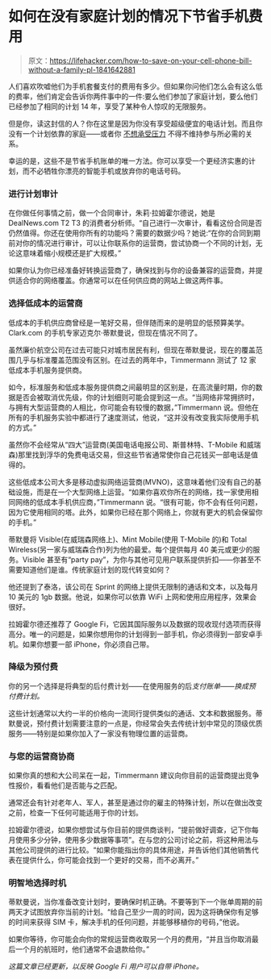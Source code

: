 # 如何在没有家庭计划的情况下节省手机费用

> 原文：<https://lifehacker.com/how-to-save-on-your-cell-phone-bill-without-a-family-pl-1841642881>

人们喜欢吹嘘他们为手机套餐支付的费用有多少。但如果你问他们怎么会有这么低的费率，他们肯定会告诉你两件事中的一件:要么他们参加了家庭计划，要么他们已经参加了相同的计划 14 年，享受了某种令人惊叹的无限服务。



但是你，读这封信的人？你在这里是因为你没有享受超级便宜的电话计划。而且你没有一个计划依靠的家庭——或者你 [不想承受压力](https://medium.com/the-billfold/one-is-the-loneliest-number-so-find-a-cell-phone-family-plan-d3ea96b9cd71) 不得不维持参与所必需的关系。

幸运的是，这些不是节省手机账单的唯一方法。你可以享受一个更经济实惠的计划，而不必牺牲你漂亮的智能手机或放弃你的电话号码。

### 进行计划审计

在你做任何事情之前，做一个合同审计，朱莉·拉姆霍尔德说，她是 DealNews.com T2 T3 的消费者分析师。“自己进行一次审计，看看这份合同是否仍然值得。你还在使用你所有的功能吗？需要的数据少吗？她说:“在你的合同到期前对你的情况进行审计，可以让你联系你的运营商，尝试协商一个不同的计划，无论这意味着缩小规模还是扩大规模。”

如果你认为你已经准备好转换运营商了，确保找到与你的设备兼容的运营商，并提供适合你的网络覆盖。你通常可以在任何供应商的网站上做这两件事。

### 选择低成本的运营商

低成本的手机供应商曾经是一笔好交易，但伴随而来的是明显的低预算美学。Clark.com 的手机专家迈克尔·蒂默曼说，但现在情况不同了。

虽然廉价航空公司在过去可能只对城市居民有利，但现在蒂默曼说，现在的覆盖范围几乎与标准覆盖范围没有区别。在过去的两年中，Timmermann 测试了 12 家低成本手机服务提供商。

如今，标准服务和低成本服务提供商之间最明显的区别是，在高流量时期，你的数据是否会被取消优先级，你的计划细则可能会提到这一点。“当网络非常拥挤时，与拥有大型运营商的人相比，你可能会有较慢的数据，”Timmermann 说。但他在所有的手机服务实验中都进行了速度测试，他说，“这并没有改变我实际使用手机的方式。”

虽然你不会经常从“四大”运营商(美国电话电报公司、斯普林特、T-Mobile 和威瑞森)那里找到浮华的免费电话交易，但这些节省通常使你自己花钱买一部电话是值得的。

这些低成本公司大多是移动虚拟网络运营商(MVNO)，这意味着他们没有自己的基础设施，而是在一个大型网络上运营。“如果你喜欢你所在的网络，找一家使用相同网络的低成本手机供应商，”Timmermann 说。“很有可能，你不会有任何问题，因为它使用相同的塔。此外，如果你已经在那个网络上，你就有更大的机会保留你的手机。”

蒂默曼将 Visible(在威瑞森网络上)、Mint Mobile(使用 T-Mobile 的)和 Total Wireless(另一家与威瑞森合作)列为他的最爱。每个提供每月 40 美元或更少的服务。Visible 甚至有“party pay”，为你与其他可见用户联系提供折扣——你甚至不需要知道他们是谁。传统家庭计划的现代转变如何？

他还提到了泰洛，该公司在 Sprint 的网络上提供无限制的通话和文本，以及每月 10 美元的 1gb 数据。他说，如果你可以依靠 WiFi 上网和使用应用程序，效果会很好。

拉姆霍尔德还推荐了 Google Fi，它因其国际服务以及数据的现收现付选项而获得高分。唯一的问题是，如果你想用你的计划得到一部手机，你必须得到一部安卓手机。如果你想要一部 iPhone，你必须自己带。

### 降级为预付费

你的另一个选择是将典型的后付费计划——在使用服务的后*支付账单——换成预付费计划。*

这些计划通常以大约一半的价格向一流同行提供类似的通话、文本和数据服务。蒂默曼说，预付费计划需要注意的一点是，你经常会失去传统计划中常见的顶级优质服务——特别是如果你加入了一家没有物理位置的运营商。

### 与您的运营商协商

如果你真的想和大公司呆在一起，Timmermann 建议向你目前的运营商提出竞争性报价，看看他们是否能与之匹配。

通常还会有针对老年人、军人，甚至是通过你的雇主的特殊计划，所以在做出改变之前，检查一下任何可能适用于你的计划。

拉姆霍尔德说，如果你想尝试与你目前的提供商谈判，“提前做好调查，记下你每月使用多少分钟，使用多少数据等事项”。在与您的公司讨论之前，将这种用法与其他公司提供的进行比较。“如果你能指出你的具体用途，并告诉他们其他销售代表在提供什么，你可能会找到一个更好的交易，而不必离开。”

### 明智地选择时机

蒂默曼说，当你准备改变计划时，要确保时机正确。不要等到下一个账单周期的前两天才试图放弃你当前的计划。“给自己至少一周的时间，因为这将确保你有足够的时间来获得 SIM 卡，解决手机的任何问题，并能够移植你的号码，”他说。

如果你等待，你可能会向你的常规运营商收取另一个月的费用，“并且当你取消最后一个月的航班时，他们通常不会退款给你。”

*这篇文章已经更新，以反映 Google Fi 用户可以自带 iPhone。*